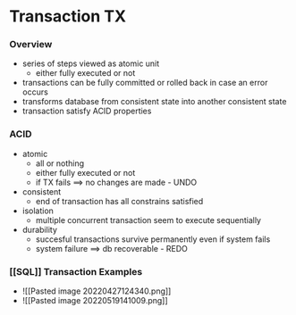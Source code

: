 # Transaction TX
### Overview
+ series of steps viewed as atomic unit
	+ either fully executed or not
+ transactions can be fully committed or rolled back in case an error occurs
+ transforms database from consistent state into another consistent state
+ transaction satisfy ACID properties

### ACID
+ atomic
	+ all or nothing
	+ either fully executed or not
	+ if TX fails ==> no changes are made - UNDO
+ consistent
	+ end of transaction has all constrains satisfied
+ isolation
	+ multiple concurrent transaction seem to execute sequentially
+ durability
	+ succesful transactions survive permanently even if system fails
	+ system failure ==> db recoverable - REDO

### [[SQL]] Transaction Examples
+ ![[Pasted image 20220427124340.png]]
+ ![[Pasted image 20220519141009.png]]



